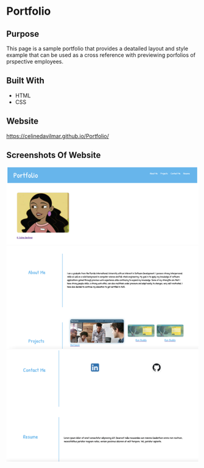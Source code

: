 # Portfolio

##  Purpose

This page is a sample portfolio that provides a deatailed layout and style example that can be used as a cross reference with previewing porfolios of prspective employees.

## Built With
* HTML
* CSS

## Website

https://celinedavilmar.github.io/Portfolio/

## Screenshots Of Website

<img src="./assets/Portfolio1.png">
<img src="./assets/Portfolio2.png">
<img src="./assets/Portfolio3.png">